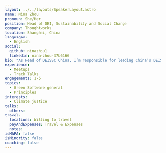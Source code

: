 ```yaml
---
layout: ../../layouts/SpeakerLayout.astro
name: Nina Zhou
pronoun: She/Her
position: Head of DEI, Sustainability and Social Change
company: Thoughtworks
location: Shanghai, China
languages:
  - English
social:
  github: ninazhou1
  linkedin: nina-zhou-37b6166
bio: "As Head of DEISSC China, I’m responsible for leading China’s DEISSC strategy and implementation across China. I’m always inspired by how Thoughtworks has been embedding social mission into the heart during the business growth over the years. The spirit of Tech@Core also allows me to rethink how to address the prevailing social and environmental challenges and opportunities with the technologies. I feel honored and privileged to work extensively with local partners from the non-profit sector and academia for positive social change in the past 8 years. This has also been a great opportunity for the China team to dive deeper on the issues of rural education, gender equity, sustainability, responsibility tech and beyond. Prior to Thoughtworks, I had 6 years of experience in CSR/ESG, both inhouse and consulting. I also have a unique combination of experience in social innovation, cross-border collaborations and NGOs capability building. I’m an avid traveler, snowboarder, and coffee lover."
experience:
  - Meetups
  - Track Talks
engagements: 1-5
topics:
  - Green Software general
  - Principles
interests:
  - Climate justice
talks:
  others:
travel:
  locations: Willing to travel
  payAndExpenses: Travel & Expenses
  notes:
isMAPA: false
isMinority: false
coaching: false
---
```

